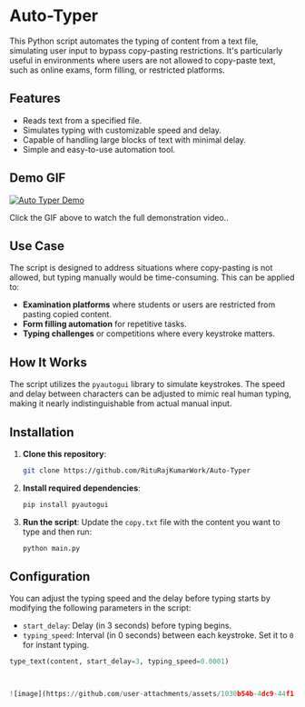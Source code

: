 # Auto-Typer


This Python script automates the typing of content from a text file, simulating user input to bypass copy-pasting restrictions. It's particularly useful in environments where users are not allowed to copy-paste text, such as online exams, form filling, or restricted platforms.

## Features
- Reads text from a specified file.
- Simulates typing with customizable speed and delay.
- Capable of handling large blocks of text with minimal delay.
- Simple and easy-to-use automation tool.

## Demo GIF

[![Auto Typer Demo](https://github.com/user-attachments/assets/713c53da-7312-44ae-a7a5-4ad5d5967140)](https://github.com/RituRajKumarWork/Auto-Typer/blob/main/Use.mp4)

Click the GIF above to watch the full demonstration video..


## Use Case
The script is designed to address situations where copy-pasting is not allowed, but typing manually would be time-consuming. This can be applied to:
- **Examination platforms** where students or users are restricted from pasting copied content.
- **Form filling automation** for repetitive tasks.
- **Typing challenges** or competitions where every keystroke matters.
  
## How It Works
The script utilizes the `pyautogui` library to simulate keystrokes. The speed and delay between characters can be adjusted to mimic real human typing, making it nearly indistinguishable from actual manual input.

## Installation

1. **Clone this repository**:
    ```bash
    git clone https://github.com/RituRajKumarWork/Auto-Typer
    ```
   
2. **Install required dependencies**:
    ```bash
    pip install pyautogui
    ```

3. **Run the script**:
    Update the `copy.txt` file with the content you want to type and then run:
    ```bash
    python main.py
    ```

## Configuration
You can adjust the typing speed and the delay before typing starts by modifying the following parameters in the script:

- `start_delay`: Delay (in 3 seconds) before typing begins.
- `typing_speed`: Interval (in 0 seconds) between each keystroke. Set it to `0` for instant typing.

```python
type_text(content, start_delay=3, typing_speed=0.0001) 



![image](https://github.com/user-attachments/assets/1030b54b-4dc9-44f1-b735-d43172c61afc)

